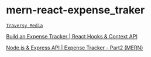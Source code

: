 # mern-react-expense_traker

[`Traversy Media`](https://www.youtube.com/channel/UC29ju8bIPH5as8OGnQzwJyAs) 

[Build an Expense Tracker | React Hooks & Context API](https://www.youtube.com/watch?v=XuFDcZABiDQ&t=382s) 

[Node.js & Express API | Expense Tracker - Part2 (MERN)](https://www.youtube.com/watch?v=KyWaXA_NvT0&t=245s) 
